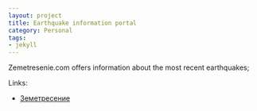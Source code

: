 ```yaml
---
layout: project
title: Earthquake information portal
category: Personal
tags:
- jekyll
---
```


Zemetresenie.com offers information about the most recent earthquakes;

Links:

* [Земетресение](http://www.zemetresenie.com)

